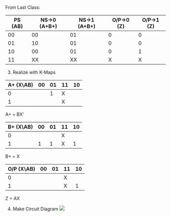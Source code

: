 From Last Class:

| PS (AB) | NS->0 (A+B+) | NS->1 (A+B+) | O/P->0 (Z) | O/P->1 (Z) |
| ------- | ------------ | ------------ | ---------- | ---------- |
| 00      | 00           | 01           | 0          | 0          |
| 01      | 10           | 01           | 0          | 0          |
| 10      | 00           | 01           | 0          | 1          |
| 11      | XX           | XX           | X          | X          |
3. Realize with K-Maps

| A+ (X\\AB) | 00  | 01  | 11  | 10  |
| ---------- | --- | --- | --- | --- |
| 0          |     | 1   | X   |     |
| 1          |     |     | X   |     |
A+ = BX'

| B+ (X\\AB) | 00  | 01  | 11  | 10  |
| ---------- | --- | --- | --- | --- |
| 0          |     |     | X   |     |
| 1          | 1   | 1   | X   | 1   |
B+ = X

| O/P (X\\AB) | 00  | 01  | 11  | 10  |
| ----------- | --- | --- | --- | --- |
| 0           |     |     | X   |     |
| 1           |     |     | X   | 1   |
Z = AX

4. Make Circuit Diagram
![](Class3_1.png)